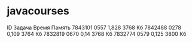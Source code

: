 # javacourses
	
ID      Задача	Время	Память
7843101	0557	1,828	3768 Кб
7842488	0278	0,109	3764 Кб
7832819	0670	0,14	3768 Кб
7832774	0579    0,125	3800 Кб
